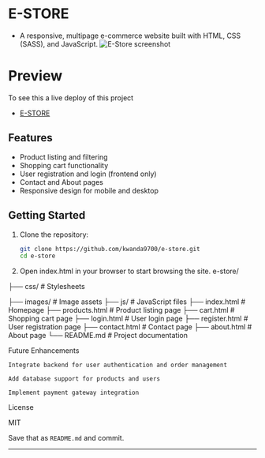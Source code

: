# E-STORE
* A responsive, multipage e-commerce website built with HTML, CSS (SASS), and JavaScript.
![E-Store screenshot](https://i.ibb.co/GF713rT/e-store.png)

# Preview
To see this a live deploy of this project

  * [E-STORE](https://kwandasilekwa-e-store.netlify.app/)

## Features

- Product listing and filtering
- Shopping cart functionality
- User registration and login (frontend only)
- Contact and About pages
- Responsive design for mobile and desktop

## Getting Started

1. Clone the repository:

   ```bash
   git clone https://github.com/kwanda9700/e-store.git
   cd e-store
   
2. Open index.html in your browser to start browsing the site.
e-store/

├── css/ # Stylesheets

├── images/ # Image assets
├── js/ # JavaScript files
├── index.html # Homepage
├── products.html # Product listing page
├── cart.html # Shopping cart page
├── login.html # User login page
├── register.html # User registration page
├── contact.html # Contact page
├── about.html # About page
└── README.md # Project documentation


Future Enhancements

    Integrate backend for user authentication and order management

    Add database support for products and users

    Implement payment gateway integration

License

MIT


Save that as `README.md` and commit.

---

